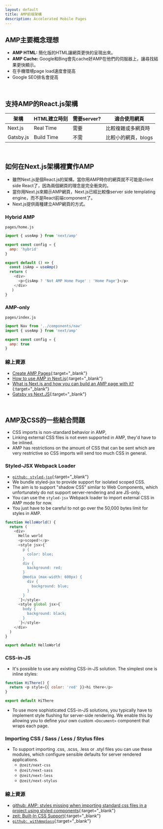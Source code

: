 ```yaml
---
layout: default
title: AMP前端架構
description: Accelerated Mobile Pages
---
```


<a name="zh-tw"></a>

## AMP主要概念理想

* **AMP HTML:** 簡化版的HTML讓網頁更快的呈現出來。
* **AMP Cache:** Google和Bing會先cache好AMP在他們的伺服器上，讓尋找結果更快顯示。
* 在手機環境page load速度會提高
* Google SEO排名會提高

<br>

## 支持AMP的React.js架構

| 架構 | HTML建立時刻 | 需要server? | 適合使用網頁 |
| --- | --- | --- | --- |
| Next.js | Real Time | 需要 | 比較複雜或多網頁時 |
| Gatsby.js | Build Time | 不需 | 比較小的網頁，blogs |

<br>

## 如何在Next.js架構裡實作AMP

* 雖然Next.js是個React.js的架構，當你用AMP時你的網頁就不可能是client side React了，因為兩個網頁的理念是完全衝突的。
* 當你用Next.js來顯示AMP網頁，Next.js已經比較像server side templating engine，而不是React前端component了。
* Next.js提供兩種建立AMP網頁的方式。

### Hybrid AMP

`pages/home.js`

```javascript
import { useAmp } from 'next/amp'

export const config = {
  amp: 'hybrid'
}

export default () => {
  const isAmp = useAmp()
  return (
    <div>
      <p>{isAmp ? 'Not AMP Home Page' : 'Home Page'}</p>
    </div>
   )
}
```

### AMP-only

`pages/index.js`

```javascript
import Nav from '../components/nav'
import { useAmp } from 'next/amp'

export const config = {
  amp: true
}
```

### 線上資源

* [Create AMP Pages](https://nextjs.org/learn/excel/amp){:target="_blank"}
* [How to use AMP in Next.js](https://web.dev/how-to-use-amp-in-nextjs/){:target="_blank"}
* [What is Next.js and how you can build an AMP page with it?](https://dev.to/quickly_react/what-is-next-js-and-how-you-can-build-an-amp-page-with-it-4g12){:target="_blank"}
* [Gatsby vs Next.JS](https://dev.to/jameesy/gatsby-vs-next-js-what-why-and-when-4al5){:target="_blank"}

<br>

## AMP及CSS的一些結合問題

* CSS imports is non-standard behavior in AMP,
* Linking external CSS files is not even supported in AMP, they'd have to be inlined.
* AMP has restrictions on the amount of CSS that can be sent which are very restrictive so CSS imports will send too much CSS in general.

### Styled-JSX Webpack Loader

* [`github: styled-jsx`](https://github.com/zeit/styled-jsx#nextjs){:target="_blank"}
* We bundle styled-jsx to provide support for isolated scoped CSS. 
* The aim is to support "shadow CSS" similar to Web Components, which unfortunately do not support server-rendering and are JS-only.
* You can use the `styled-jsx` Webpack loader to import external CSS in AMP mode for now.
* You just have to be careful to not go over the 50,000 bytes limit for styles in AMP.

```javascript
function HelloWorld() {
  return (
    <div>
      Hello world
      <p>scoped!</p>
      <style jsx>{`
        p {
          color: blue;
        }
        div {
          background: red;
        }
        @media (max-width: 600px) {
          div {
            background: blue;
          }
        }
      `}</style>
      <style global jsx>{`
        body {
          background: black;
        }
      `}</style>
    </div>
  )
}

export default HelloWorld
```

### CSS-in-JS

* It's possible to use any existing CSS-in-JS solution. The simplest one is inline styles:

```javascript
function HiThere() {
  return <p style={{ color: 'red' }}>hi there</p>
}

export default HiThere
```

* To use more sophisticated CSS-in-JS solutions, you typically have to implement style flushing for server-side rendering. We enable this by allowing you to define your own custom `<Document>` component that wraps each page.

### Importing CSS / Sass / Less / Stylus files

* To support importing .css, .scss, .less or .styl files you can use these modules, which configure sensible defaults for server rendered applications.
	* `@zeit/next-css`
	* `@zeit/next-sass`
	* `@zeit/next-less`
	* `@zeit/next-stylus`

### 線上資源

* [github: AMP: styles missing when importing standard css files in a project using styled components](https://github.com/zeit/next.js/issues/7121){:target="_blank"}
* [zeit: Built-In CSS Support](https://nextjs.org/docs/basic-features/built-in-css-support){:target="_blank"}
* [`github: withAmpSass`](https://gist.github.com/blech75/b9238c5569e03a637c9cd21d596e80f0){:target="_blank"}

